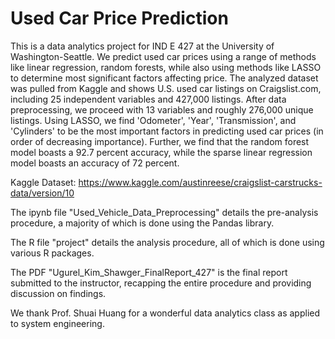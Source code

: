 # Used Car Price Prediction

This is a data analytics project for IND E 427 at the University of Washington-Seattle. We predict used car prices using a range of methods like linear regression, random forests, while also using methods like LASSO to determine most significant factors affecting price. The analyzed dataset was pulled from Kaggle and shows U.S. used car listings on Craigslist.com, including 25 independent variables and 427,000 listings. After data preprocessing, we proceed with 13 variables and roughly 276,000 unique listings. Using LASSO, we find 'Odometer', 'Year', 'Transmission', and 'Cylinders' to be the most important factors in predicting used car prices (in order of decreasing importance). Further, we find that the random forest model boasts a 92.7 percent accuracy, while the sparse linear regression model boasts an accuracy of 72 percent.

Kaggle Dataset: https://www.kaggle.com/austinreese/craigslist-carstrucks-data/version/10

The ipynb file "Used_Vehicle_Data_Preprocessing" details the pre-analysis procedure, a majority of which is done using the Pandas library.

The R file "project" details the analysis procedure, all of which is done using various R packages. 

The PDF "Ugurel_Kim_Shawger_FinalReport_427" is the final report submitted to the instructor, recapping the entire procedure and providing discussion on findings.

We thank Prof. Shuai Huang for a wonderful data analytics class as applied to system engineering.
